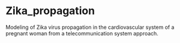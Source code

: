 # Zika_propagation
Modeling of Zika virus propagation in the cardiovascular system of a pregnant woman from a telecommunication system approach.
